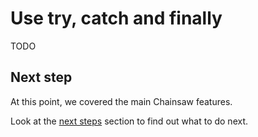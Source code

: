 # Use try, catch and finally

TODO

## Next step

At this point, we covered the main Chainsaw features.

Look at the [next steps](./next-steps.md) section to find out what to do next.

